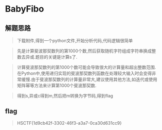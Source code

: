 # BabyFibo

## 解题思路

> 下载附件,得到一个python文件,开始分析代码,代码逻辑很简单

> 先是计算斐波那契数列的第1000个数,然后获取随机字符组成字符串换成整数去异或.题目的关键是计算s了.

> 计算斐波那契数列的第1000个数可能会导致很大的计算量和超出整数范围.在Python中,使用递归实现的斐波那契数列函数在处理较大输入时会变得非常缓慢.由于斐波那契数列的计算量非常大,建议使用其他方法,如迭代或使用矩阵幂等方法来计算第1000个斐波那契数.

> 得到s,异或c得到m,然后把m转换为字节码,得到flag

## flag

> HSCTF{1d9cb42f-3302-46f3-a3a7-0ca30d631cc9}